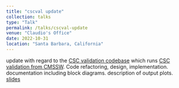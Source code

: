 ```yaml
---
title: "cscval update"
collection: talks
type: "Talk"
permalink: /talks/cscval-update
venue: "Claudio's Office"
date: 2022-10-31
location: "Santa Barbara, California"
---
```


update with regard to the [CSC validation codebase](https://github.com/joseph-crowley/CSCValidation) which runs [CSC validation from CMSSW](https://github.com/cms-sw/cmssw/tree/master/RecoLocalMuon/CSCValidation). Code refactoring, design, implementation. documentation including block diagrams. description of output plots.<br>
[slides](https://docs.google.com/presentation/d/1xdZkySBoruQWN56ST2SQkPRaijjsJHeLGUNKfosaNlE/edit?usp=sharing)
